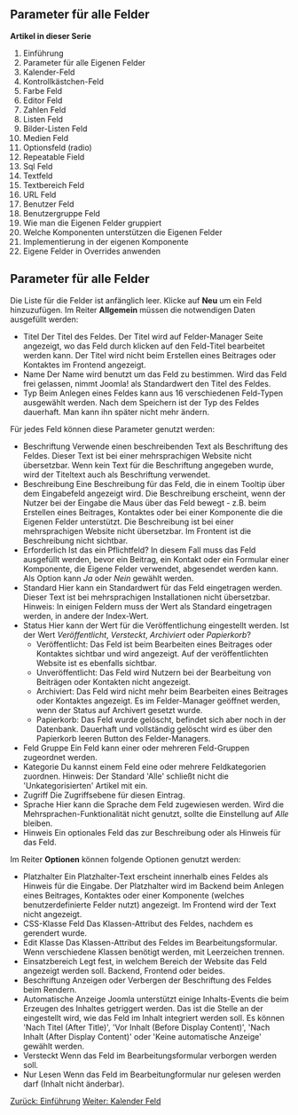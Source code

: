 <!-- Filename: J3.x:Adding_custom_fields/Parameters_for_all_Custom_Fields / Display title: Hinzufügen von Feldern/ Parametern für Felder -->

<span id="section-portal-heading"></span>

## Parameter für alle Felder

**Artikel in dieser Serie**

1.  Einführung
2.   Parameter für alle Eigenen
    Felder
3.  Kalender-Feld
4.  Kontrollkästchen-Feld
5.   Farbe
    Feld
6.   Editor
    Feld
7.   Zahlen
    Feld
8.   Listen
    Feld
9.   Bilder-Listen
    Feld
10.  Medien
    Feld
11.  Optionsfeld
    (radio)
12.  Repeatable
    Field
13.  Sql
    Feld
14. Textfeld
15.  Textbereich
    Feld
16.  URL
    Feld
17.  Benutzer
    Feld
18.  Benutzergruppe
    Feld
19.  Wie man die Eigenen Felder
    gruppiert
20.  Welche Komponenten unterstützen die Eigenen
    Felder
21.  Implementierung in der eigenen
    Komponente
22.  Eigene Felder in Overrides
    anwenden

## Parameter für alle Felder

Die Liste für die Felder ist anfänglich leer. Klicke auf **Neu** um ein
Feld hinzuzufügen.
Im Reiter **Allgemein** müssen die notwendigen Daten ausgefüllt werden:

- Titel
  Der Titel des Feldes. Der Titel wird auf Felder-Manager Seite
  angezeigt, wo das Feld durch klicken auf den Feld-Titel bearbeitet
  werden kann. Der Titel wird nicht beim Erstellen eines Beitrages oder
  Kontaktes im Frontend angezeigt.
- Name
  Der Name wird benutzt um das Feld zu bestimmen. Wird das Feld frei
  gelassen, nimmt Joomla! als Standardwert den Titel des Feldes.
- Typ
  Beim Anlegen eines Feldes kann aus 16 verschiedenen Feld-Typen
  ausgewählt werden. Nach dem Speichern ist der Typ des Feldes
  dauerhaft. Man kann ihn später nicht mehr ändern.

Für jedes Feld können diese Parameter genutzt werden:

- Beschriftung
  Verwende einen beschreibenden Text als Beschriftung des Feldes. Dieser
  Text ist bei einer mehrsprachigen Website nicht übersetzbar. Wenn kein
  Text für die Beschriftung angegeben wurde, wird der Titeltext auch als
  Beschriftung verwendet.
- Beschreibung
  Eine Beschreibung für das Feld, die in einem Tooltip über dem
  Eingabefeld angezeigt wird. Die Beschreibung erscheint, wenn der
  Nutzer bei der Eingabe die Maus über das Feld bewegt - z.B. beim
  Erstellen eines Beitrages, Kontaktes oder bei einer Komponente die die
  Eigenen Felder unterstützt. Die Beschreibung ist bei einer
  mehrsprachigen Website nicht übersetzbar. Im Frontent ist die
  Beschreibung nicht sichtbar.
- Erforderlich
  Ist das ein Pflichtfeld? In diesem Fall muss das Feld ausgefüllt
  werden, bevor ein Beitrag, ein Kontakt oder ein Formular einer
  Komponente, die Eigene Felder verwendet, abgesendet werden kann. Als
  Option kann *Ja* oder *Nein* gewählt werden.
- Standard
  Hier kann ein Standardwert für das Feld eingetragen werden. Dieser
  Text ist bei mehrsprachigen Installationen nicht übersetzbar. Hinweis:
  In einigen Feldern muss der Wert als Standard eingetragen werden, in
  andere der Index-Wert.
- Status
  Hier kann der Wert für die Veröffentlichung eingestellt werden. Ist
  der Wert *Veröffentlicht*, *Versteckt*, *Archiviert* oder
  *Papierkorb*?
  - Veröffentlicht: Das Feld ist beim Bearbeiten eines Beitrages oder
    Kontaktes sichtbar und wird angezeigt. Auf der veröffentlichten
    Website ist es ebenfalls sichtbar.
  - Unveröffentlicht: Das Feld wird Nutzern bei der Bearbeitung von
    Beiträgen oder Kontakten nicht angezeigt.
  - Archiviert: Das Feld wird nicht mehr beim Bearbeiten eines Beitrages
    oder Kontaktes angezeigt. Es im Felder-Manager geöffnet werden, wenn
    der Status auf Archivert gesetzt wurde.
  - Papierkorb: Das Feld wurde gelöscht, befindet sich aber noch in der
    Datenbank. Dauerhaft und vollständig gelöscht wird es über den
    Papierkorb leeren Button des Felder-Managers.
- Feld Gruppe
  Ein Feld kann einer oder mehreren Feld-Gruppen zugeordnet werden.
- Kategorie
  Du kannst einem Feld eine oder mehrere Feldkategorien zuordnen.
  Hinweis: Der Standard 'Alle' schließt nicht die 'Unkategorisierten'
  Artikel mit ein.
- Zugriff
  Die
  Zugriffsebene
  für diesen Eintrag.
- Sprache
  Hier kann die Sprache dem Feld zugewiesen werden. Wird die
  Mehrsprachen-Funktionalität
  nicht genutzt, sollte die Einstellung auf *Alle* bleiben.
- Hinweis
  Ein optionales Feld das zur Beschreibung oder als Hinweis für das
  Feld.

Im Reiter **Optionen** können folgende Optionen genutzt werden:

- Platzhalter
  Ein Platzhalter-Text erscheint innerhalb eines Feldes als Hinweis für
  die Eingabe. Der Platzhalter wird im Backend beim Anlegen eines
  Beitrages, Kontaktes oder einer Komponente (welches benutzerdefinierte
  Felder nutzt) angezeigt. Im Frontend wird der Text nicht angezeigt.
- CSS-Klasse Feld
  Das Klassen-Attribut des Feldes, nachdem es gerendert wurde.
- Edit Klasse
  Das Klassen-Attribut des Feldes im Bearbeitungsformular. Wenn
  verschiedene Klassen benötigt werden, mit Leerzeichen trennen.
- Einsatzbereich
  Legt fest, in welchem Bereich der Website das Feld angezeigt werden
  soll. Backend, Frontend oder beides.
- Beschriftung
  Anzeigen oder Verbergen der Beschriftung des Feldes beim Rendern.
- Automatische Anzeige
  Joomla unterstützt einige Inhalts-Events die beim Erzeugen des
  Inhaltes getriggert werden. Das ist die Stelle an der eingestellt
  wird, wie das Feld im Inhalt integriert werden soll. Es können 'Nach
  Titel (After Title)', 'Vor Inhalt (Before Display Content)', 'Nach
  Inhalt (After Display Content)' oder 'Keine automatische Anzeige'
  gewählt werden.
- Versteckt
  Wenn das Feld im Bearbeitungsformular verborgen werden soll.
- Nur Lesen
  Wenn das Feld im Bearbeitungformular nur gelesen werden darf (Inhalt
  nicht änderbar).

<a href="https://docs.joomla.org/J3.x:Adding_custom_fields"
id="content-button" class="button expand success">Zurück: Einführung</a>
<a
href="https://docs.joomla.org/J3.x:Adding_custom_fields/Calendar_Field"
id="content-button" class="button expand">Weiter: Kalender Feld</a>
